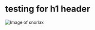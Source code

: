 # testing for h1 header
![Image of snorlax](https://assets.pokemon.com/assets/cms2/img/pokedex/full/143.png)
